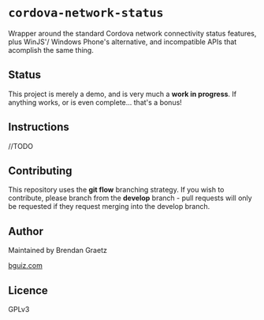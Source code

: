 # `cordova-network-status`

Wrapper around the standard Cordova network connectivity status features,
plus WinJS'/ Windows Phone's alternative, and incompatible APIs that acomplish the same thing.

## Status

This project is merely a demo, and is very much a **work in progress**.
If anything works, or is even complete... that's a bonus!

## Instructions

//TODO

## Contributing

This repository uses the **git flow** branching strategy.
If you wish to contribute, please branch from the **develop** branch -
pull requests will only be requested if they request merging into the develop branch.

## Author

Maintained by Brendan Graetz

[bguiz.com](http://bguiz.com/)

## Licence

GPLv3

